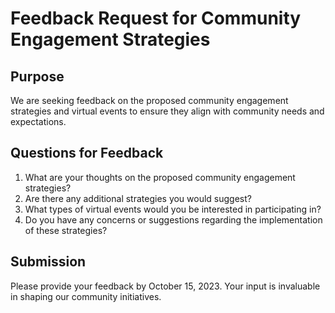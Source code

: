 # Feedback Request for Community Engagement Strategies

## Purpose
We are seeking feedback on the proposed community engagement strategies and virtual events to ensure they align with community needs and expectations.

## Questions for Feedback
1. What are your thoughts on the proposed community engagement strategies?
2. Are there any additional strategies you would suggest?
3. What types of virtual events would you be interested in participating in?
4. Do you have any concerns or suggestions regarding the implementation of these strategies?

## Submission
Please provide your feedback by October 15, 2023. Your input is invaluable in shaping our community initiatives.

